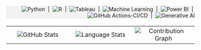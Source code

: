 <div style="max-width: 800 px; margin: 0 auto; background-color: #f2f2f2; padding: 60 px; text-align: right;">

![Python](https://img.shields.io/badge/-Python-3776AB?logo=python&logoColor=white&style=flat) &nbsp;|&nbsp; ![R](https://img.shields.io/badge/-R-276DC3?logo=r&logoColor=white&style=flat) &nbsp;|&nbsp; ![Tableau](https://img.shields.io/badge/-Tableau-E97627?logo=tableau&logoColor=white&style=flat) &nbsp;|&nbsp; ![Machine Learning](https://img.shields.io/badge/-Machine%20Learning-FF6F00?style=flat&logoColor=white) &nbsp;|&nbsp; ![Power BI](https://img.shields.io/badge/-Power%20BI-F2C811?logo=microsoft-power-bi&logoColor=white&style=flat) &nbsp;|&nbsp; ![GitHub Actions-CI/CD](https://img.shields.io/badge/GitHub%20Actions-CI/CD-2088FF?logo=github-actions&logoColor=white&style=flat) &nbsp;|&nbsp; ![Generative AI](https://img.shields.io/badge/-Generative%20AI-4E79A7?style=flat&logo=lock&logoColor=white)

</div>

<div style="max-width: 800px; margin: 20px auto; text-align: center;">
  <table style="width: 100%; text-align: center;">
    <tr>
      <td style="width: 33%;">
        <img src="https://github-readme-stats.vercel.app/api?username=msaini888&show_icons=true&theme=dracula&count_private=true" alt="GitHub Stats">
      </td>
      <td style="width: 33%;">
        <img src="https://github-readme-stats.vercel.app/api/top-langs/?username=msaini888&layout=compact&langs_count=10&theme=dracula" alt="Language Stats">
      </td>
      <td style="width: 33%;">
        <img src="https://github-readme-streak-stats.herokuapp.com/?user=msaini888&theme=dark" alt="Contribution Graph">
      </td>
    </tr>
  </table>
</div>
